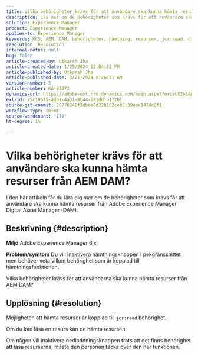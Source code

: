 ```yaml
---
title: Vilka behörigheter krävs för att användare ska kunna hämta resurser från AEM DAM?
description: Läs mer om de behörigheter som krävs för att användare ska kunna hämta resurser från Adobe Experience Manager DAM.
solution: Experience Manager
product: Experience Manager
applies-to: Experience Manager
keywords: KCS, AEM, DAM, behörigheter, hämtning, resurser, jcr:read, digitalt resurshanteringssystem
resolution: Resolution
internal-notes: null
bug: false
article-created-by: Utkarsh Jha
article-created-date: 1/25/2024 12:04:52 PM
article-published-by: Utkarsh Jha
article-published-date: 3/21/2024 8:26:51 AM
version-number: 5
article-number: KA-03972
dynamics-url: https://adobe-ent.crm.dynamics.com/main.aspx?forceUCI=1&pagetype=entityrecord&etn=knowledgearticle&id=ecedb8ef-79bb-ee11-a569-6045bd0065b6
exl-id: 75c196f5-ad51-4a31-8b44-881dd1b1f2b1
source-git-commit: 20776248f2dbee0d328102ceb2c39eee1474c8f1
workflow-type: tm+mt
source-wordcount: '170'
ht-degree: 1%

---
```


# Vilka behörigheter krävs för att användare ska kunna hämta resurser från AEM DAM?


I den här artikeln får du lära dig mer om de behörigheter som krävs för att användare ska kunna hämta resurser från Adobe Experience Manager Digital Asset Manager (DAM).

## Beskrivning {#description}


<b>Miljö</b>
Adobe Experience Manager 6.x

<b>Problem/symtom</b>
Du vill inaktivera hämtningsknappen i pekgränssnittet men behöver veta vilken behörighet som är kopplad till hämtningsfunktionen.

Vilka behörigheter krävs för att användarna ska kunna hämta resurser från AEM DAM?


## Upplösning {#resolution}


Möjligheten att hämta resurser är kopplad till `jcr:read` behörighet.

Om du kan läsa en resurs kan de hämta resursen.

Om någon vill inaktivera nedladdningsknappen trots att det finns behörighet att läsa resurserna, måste den personen täcka över den här funktionen.
